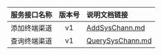   
| 服务接口名称 | 版本号 | 说明文档链接 |  
| :----------------- | :-----: | :---------------- |  
| 添加终端渠道 | v1 | [AddSysChann.md](https://github.com/Zhang-Monica/gitMd/blob/master/EpeisPlat/PlatTheadSysServer/AddSysChann.md) |  
| 查询终端渠道 | v1 | [QuerySysChann.md](https://github.com/Zhang-Monica/gitMd/blob/master/EpeisPlat/PlatTheadSysServer/QuerySysChann.md) |  
  
